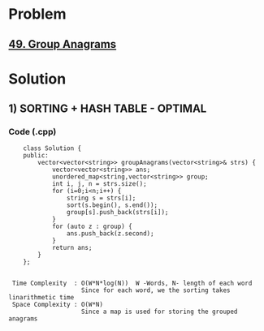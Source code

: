 # Problem

## [49. Group Anagrams](https://leetcode.com/problems/group-anagrams/)


# Solution 

## 1) SORTING + HASH TABLE - OPTIMAL

       
   ### Code (.cpp)
   
        class Solution {
        public:
            vector<vector<string>> groupAnagrams(vector<string>& strs) {
                vector<vector<string>> ans;
                unordered_map<string,vector<string>> group;
                int i, j, n = strs.size();
                for (i=0;i<n;i++) {
                    string s = strs[i];
                    sort(s.begin(), s.end());
                    group[s].push_back(strs[i]);
                }
                for (auto z : group) {
                    ans.push_back(z.second);
                }
                return ans;
            }
        };
     
     
     Time Complexity  : O(W*N*log(N))  W -Words, N- length of each word
                        Since for each word, we the sorting takes linarithmetic time  
     Space Complexity : O(W*N)
                        Since a map is used for storing the grouped anagrams
        
